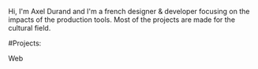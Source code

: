 Hi, I'm Axel Durand and I'm a french designer & developer focusing on the impacts of the production tools.
Most of the projects are made for the cultural field.

#Projects:

Web







